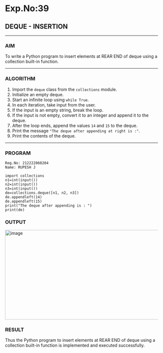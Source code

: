 # Exp.No:39  
## DEQUE - INSERTION

---

### AIM  
To write a Python program to insert elements at REAR END of deque using a collection built-in function.

---

### ALGORITHM  

1. Import the `deque` class from the `collections` module.  
2. Initialize an empty deque.  
3. Start an infinite loop using `while True`.  
4. In each iteration, take input from the user.  
5. If the input is an empty string, break the loop.  
6. If the input is not empty, convert it to an integer and append it to the deque.  
7. After the loop ends, append the values `14` and `15` to the deque.  
8. Print the message `"The deque after appending at right is :"`.  
9. Print the contents of the deque.  

---

### PROGRAM  

```
Reg.No: 212222060204
Name: RUPESH J

import collections
n1=int(input())
n2=int(input())
n3=int(input())
de=collections.deque([n1, n2, n3])
de.appendleft(14)
de.appendleft(15)
print("The deque after appending is : ")
print(de)

```

### OUTPUT
<img width="832" height="295" alt="image" src="https://github.com/user-attachments/assets/efdc0f29-7403-4259-a0c2-6fd7b76ed7cb" />

### RESULT
Thus the Python program to insert elements at REAR END of deque using a collection built-in function is implemented and executed successfully.
